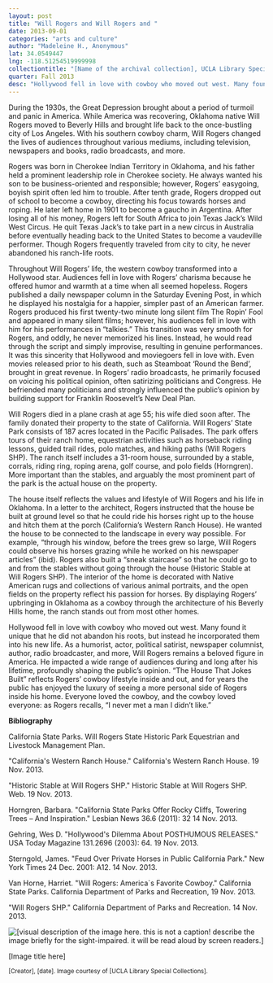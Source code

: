 ```yaml
---
layout: post
title: "Will Rogers and Will Rogers and "
date: 2013-09-01
categories: "arts and culture"
author: "Madeleine H., Anonymous"
lat: 34.0549447
lng: -118.51254519999998
collectiontitle: "[Name of the archival collection], UCLA Library Special Collections"
quarter: Fall 2013
desc: "Hollywood fell in love with cowboy who moved out west. Many found it unique that he did not abandon his roots, but instead he incorporated them into his new life. As a humorist, actor, political satirist, newspaper columnist, author, radio broadcaster, and more, Will Rogers remains a beloved figure in America. He impacted a wide range of audiences during and long after his lifetime, profoundly shaping the public’s opinion. “The House That Jokes Built” reflects Rogers’ cowboy lifestyle inside and out, and for years the public has enjoyed the luxury of seeing a more personal side of Rogers inside his home. Everyone loved the cowboy, and the cowboy loved everyone: as Rogers recalls, “I never met a man I didn’t like.”"
---
```

During the 1930s, the Great Depression brought about a period of turmoil and panic in America. While America was recovering, Oklahoma native Will Rogers moved to Beverly Hills and brought life back to the once-bustling city of Los Angeles. With his southern cowboy charm, Will Rogers changed the lives of audiences throughout various mediums, including television, newspapers and books, radio broadcasts, and more.

Rogers was born in Cherokee Indian Territory in Oklahoma, and his father held a prominent leadership role in Cherokee society. He always wanted his son to be business-oriented and responsible; however, Rogers’ easygoing, boyish spirit often led him to trouble.  After tenth grade, Rogers dropped out of school to become a cowboy, directing his focus towards horses and roping.  He later left home in 1901 to become a gaucho in Argentina.  After losing all of his money, Rogers left for South Africa to join Texas Jack’s Wild West Circus.  He quit Texas Jack’s to take part in a new circus in Australia before eventually heading back to the United States to become a vaudeville performer. Though Rogers frequently traveled from city to city, he never abandoned his ranch-life roots.

Throughout Will Rogers’ life, the western cowboy transformed into a Hollywood star. Audiences fell in love with Rogers’ charisma because he offered humor and warmth at a time when all seemed hopeless. Rogers published a daily newspaper column in the Saturday Evening Post, in which he displayed his nostalgia for a happier, simpler past of an American farmer. Rogers produced his first twenty-two minute long silent film The Ropin’ Fool and appeared in many silent films; however, his audiences fell in love with him for his performances in “talkies.” This transition was very smooth for Rogers, and oddly, he never memorized his lines. Instead, he would read through the script and simply improvise, resulting in genuine performances. It was this sincerity that Hollywood and moviegoers fell in love with. Even movies released prior to his death, such as Steamboat ‘Round the Bend’, brought in great revenue. In Rogers’ radio broadcasts, he primarily focused on voicing his political opinion, often satirizing politicians and Congress. He befriended many politicians and strongly influenced the public’s opinion by building support for Franklin Roosevelt’s New Deal Plan.

Will Rogers died in a plane crash at age 55; his wife died soon after.  The family donated their property to the state of California. Will Rogers’ State Park consists of 187 acres located in the Pacific Palisades. The park offers tours of their ranch home, equestrian activities such as horseback riding lessons, guided trail rides, polo matches, and hiking paths (Will Rogers SHP). The ranch itself includes a 31-room house, surrounded by a stable, corrals, riding ring, roping arena, golf course, and polo fields (Horngren). More important than the stables, and arguably the most prominent part of the park is the actual house on the property.

The house itself reflects the values and lifestyle of Will Rogers and his life in Oklahoma. In a letter to the architect, Rogers instructed that the house be built at ground level so that he could ride his horses right up to the house and hitch them at the porch (California’s Western Ranch House).  He wanted the house to be connected to the landscape in every way possible. For example, “through his window, before the trees grew so large, Will Rogers could observe his horses grazing while he worked on his newspaper articles” (ibid). Rogers also built a “sneak staircase” so that he could go to and from the stables without going through the house (Historic Stable at Will Rogers SHP). The interior of the home is decorated with Native American rugs and collections of various animal portraits, and the open fields on the property reflect his passion for horses. By displaying Rogers’ upbringing in Oklahoma as a cowboy through the architecture of his Beverly Hills home, the ranch stands out from most other homes.

Hollywood fell in love with cowboy who moved out west. Many found it unique that he did not abandon his roots, but instead he incorporated them into his new life. As a humorist, actor, political satirist, newspaper columnist, author, radio broadcaster, and more, Will Rogers remains a beloved figure in America. He impacted a wide range of audiences during and long after his lifetime, profoundly shaping the public’s opinion. “The House That Jokes Built” reflects Rogers’ cowboy lifestyle inside and out, and for years the public has enjoyed the luxury of seeing a more personal side of Rogers inside his home. Everyone loved the cowboy, and the cowboy loved everyone: as Rogers recalls, “I never met a man I didn’t like.”


**Bibliography**

California State Parks. Will Rogers State Historic Park Equestrian and Livestock Management Plan.

&quot;California's Western Ranch House.&quot; California's Western Ranch House.  19 Nov. 2013.

&quot;Historic Stable at Will Rogers SHP.&quot; Historic Stable at Will Rogers SHP. Web. 19 Nov. 2013.

Horngren, Barbara. &quot;California State Parks Offer Rocky Cliffs, Towering Trees – And Inspiration.&quot; Lesbian News 36.6 (2011): 32  14 Nov. 2013.

Gehring, Wes D. &quot;Hollywood's Dilemma About POSTHUMOUS RELEASES.&quot; USA Today Magazine 131.2696 (2003): 64. 19 Nov. 2013.

Sterngold, James. &quot;Feud Over Private Horses in Public California Park.&quot; New York Times 24 Dec. 2001: A12. 14 Nov. 2013.

Van Horne, Harriet. &quot;Will Rogers: America`s Favorite Cowboy.&quot; California State Parks. California Department of Parks and Recreation, 19 Nov. 2013.

&quot;Will Rogers SHP.&quot; California Department of Parks and Recreation. 14 Nov. 2013.


<img src='../images/nameofimagefile.jpg' alt='[visual description of the image here. this is not a caption! describe the image briefly for the sight-impaired. it will be read aloud by screen readers.]'>
<figcaption><p>[Image title here]</p><p><small>[Creator], [date]. Image courtesy of [UCLA Library Special Collections].</small></p>
